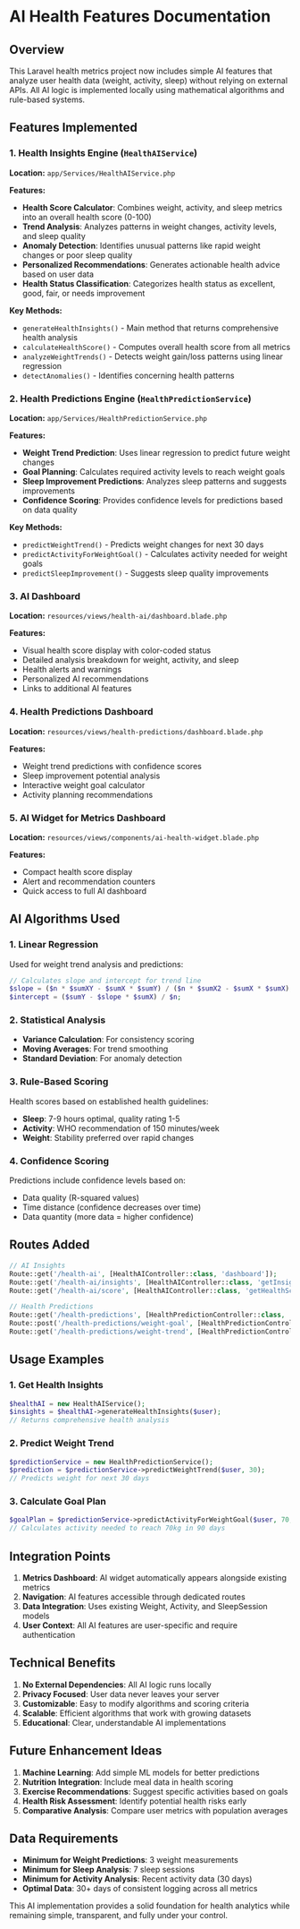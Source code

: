 # AI Health Features Documentation

## Overview
This Laravel health metrics project now includes simple AI features that analyze user health data (weight, activity, sleep) without relying on external APIs. All AI logic is implemented locally using mathematical algorithms and rule-based systems.

## Features Implemented

### 1. Health Insights Engine (`HealthAIService`)
**Location:** `app/Services/HealthAIService.php`

**Features:**
- **Health Score Calculator**: Combines weight, activity, and sleep metrics into an overall health score (0-100)
- **Trend Analysis**: Analyzes patterns in weight changes, activity levels, and sleep quality
- **Anomaly Detection**: Identifies unusual patterns like rapid weight changes or poor sleep quality
- **Personalized Recommendations**: Generates actionable health advice based on user data
- **Health Status Classification**: Categorizes health status as excellent, good, fair, or needs improvement

**Key Methods:**
- `generateHealthInsights()` - Main method that returns comprehensive health analysis
- `calculateHealthScore()` - Computes overall health score from all metrics
- `analyzeWeightTrends()` - Detects weight gain/loss patterns using linear regression
- `detectAnomalies()` - Identifies concerning health patterns

### 2. Health Predictions Engine (`HealthPredictionService`)
**Location:** `app/Services/HealthPredictionService.php`

**Features:**
- **Weight Trend Prediction**: Uses linear regression to predict future weight changes
- **Goal Planning**: Calculates required activity levels to reach weight goals
- **Sleep Improvement Predictions**: Analyzes sleep patterns and suggests improvements
- **Confidence Scoring**: Provides confidence levels for predictions based on data quality

**Key Methods:**
- `predictWeightTrend()` - Predicts weight changes for next 30 days
- `predictActivityForWeightGoal()` - Calculates activity needed for weight goals
- `predictSleepImprovement()` - Suggests sleep quality improvements

### 3. AI Dashboard
**Location:** `resources/views/health-ai/dashboard.blade.php`

**Features:**
- Visual health score display with color-coded status
- Detailed analysis breakdown for weight, activity, and sleep
- Health alerts and warnings
- Personalized AI recommendations
- Links to additional AI features

### 4. Health Predictions Dashboard
**Location:** `resources/views/health-predictions/dashboard.blade.php`

**Features:**
- Weight trend predictions with confidence scores
- Sleep improvement potential analysis
- Interactive weight goal calculator
- Activity planning recommendations

### 5. AI Widget for Metrics Dashboard
**Location:** `resources/views/components/ai-health-widget.blade.php`

**Features:**
- Compact health score display
- Alert and recommendation counters
- Quick access to full AI dashboard

## AI Algorithms Used

### 1. Linear Regression
Used for weight trend analysis and predictions:
```php
// Calculates slope and intercept for trend line
$slope = ($n * $sumXY - $sumX * $sumY) / ($n * $sumX2 - $sumX * $sumX);
$intercept = ($sumY - $slope * $sumX) / $n;
```

### 2. Statistical Analysis
- **Variance Calculation**: For consistency scoring
- **Moving Averages**: For trend smoothing
- **Standard Deviation**: For anomaly detection

### 3. Rule-Based Scoring
Health scores based on established health guidelines:
- **Sleep**: 7-9 hours optimal, quality rating 1-5
- **Activity**: WHO recommendation of 150 minutes/week
- **Weight**: Stability preferred over rapid changes

### 4. Confidence Scoring
Predictions include confidence levels based on:
- Data quality (R-squared values)
- Time distance (confidence decreases over time)
- Data quantity (more data = higher confidence)

## Routes Added

```php
// AI Insights
Route::get('/health-ai', [HealthAIController::class, 'dashboard']);
Route::get('/health-ai/insights', [HealthAIController::class, 'getInsights']);
Route::get('/health-ai/score', [HealthAIController::class, 'getHealthScore']);

// Health Predictions
Route::get('/health-predictions', [HealthPredictionController::class, 'dashboard']);
Route::post('/health-predictions/weight-goal', [HealthPredictionController::class, 'weightGoal']);
Route::get('/health-predictions/weight-trend', [HealthPredictionController::class, 'weightTrend']);
```

## Usage Examples

### 1. Get Health Insights
```php
$healthAI = new HealthAIService();
$insights = $healthAI->generateHealthInsights($user);
// Returns comprehensive health analysis
```

### 2. Predict Weight Trend
```php
$predictionService = new HealthPredictionService();
$prediction = $predictionService->predictWeightTrend($user, 30);
// Predicts weight for next 30 days
```

### 3. Calculate Goal Plan
```php
$goalPlan = $predictionService->predictActivityForWeightGoal($user, 70, 90);
// Calculates activity needed to reach 70kg in 90 days
```

## Integration Points

1. **Metrics Dashboard**: AI widget automatically appears alongside existing metrics
2. **Navigation**: AI features accessible through dedicated routes
3. **Data Integration**: Uses existing Weight, Activity, and SleepSession models
4. **User Context**: All AI features are user-specific and require authentication

## Technical Benefits

1. **No External Dependencies**: All AI logic runs locally
2. **Privacy Focused**: User data never leaves your server
3. **Customizable**: Easy to modify algorithms and scoring criteria
4. **Scalable**: Efficient algorithms that work with growing datasets
5. **Educational**: Clear, understandable AI implementations

## Future Enhancement Ideas

1. **Machine Learning**: Add simple ML models for better predictions
2. **Nutrition Integration**: Include meal data in health scoring
3. **Exercise Recommendations**: Suggest specific activities based on goals
4. **Health Risk Assessment**: Identify potential health risks early
5. **Comparative Analysis**: Compare user metrics with population averages

## Data Requirements

- **Minimum for Weight Predictions**: 3 weight measurements
- **Minimum for Sleep Analysis**: 7 sleep sessions
- **Minimum for Activity Analysis**: Recent activity data (30 days)
- **Optimal Data**: 30+ days of consistent logging across all metrics

This AI implementation provides a solid foundation for health analytics while remaining simple, transparent, and fully under your control.